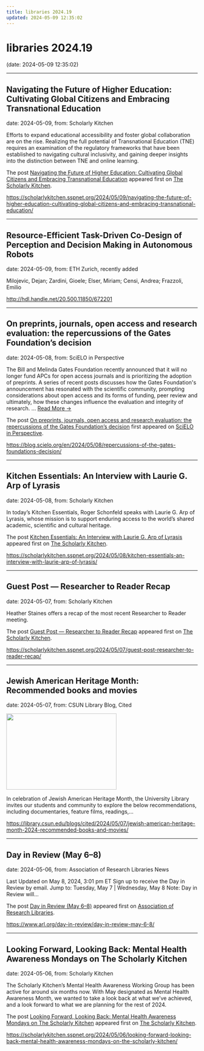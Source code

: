 ```yaml
---
title: libraries 2024.19
updated: 2024-05-09 12:35:02
---
```


# libraries 2024.19

(date: 2024-05-09 12:35:02)

---

## Navigating the Future of Higher Education: Cultivating Global Citizens and Embracing Transnational Education

date: 2024-05-09, from: Scholarly Kitchen

<p>Efforts to expand educational accessibility and foster global collaboration are on the rise. Realizing the full potential of Transnational Education (TNE) requires an examination of the regulatory frameworks that have been established to navigating cultural inclusivity, and gaining deeper insights into the distinction between TNE and online learning.</p>
<p>The post <a href="https://scholarlykitchen.sspnet.org/2024/05/09/navigating-the-future-of-higher-education-cultivating-global-citizens-and-embracing-transnational-education/">Navigating the Future of Higher Education: Cultivating Global Citizens and Embracing Transnational Education</a> appeared first on <a href="https://scholarlykitchen.sspnet.org">The Scholarly Kitchen</a>.</p>
 

<https://scholarlykitchen.sspnet.org/2024/05/09/navigating-the-future-of-higher-education-cultivating-global-citizens-and-embracing-transnational-education/>

---

## Resource-Efficient Task-Driven Co-Design of Perception and Decision Making in Autonomous Robots

date: 2024-05-09, from: ETH Zurich, recently added

Milojevic, Dejan; Zardini, Gioele; Elser, Miriam; Censi, Andrea; Frazzoli, Emilio 

<http://hdl.handle.net/20.500.11850/672201>

---

## On preprints, journals, open access and research evaluation: the repercussions of the Gates Foundation’s decision

date: 2024-05-08, from: SciELO in Perspective

<p>The Bill and Melinda Gates Foundation recently announced that it will no longer fund APCs for open access journals and is prioritizing the adoption of preprints. A series of recent posts discusses how the Gates Foundation's announcement has resonated with the scientific community, prompting considerations about open access and its forms of funding, peer review and ultimately, how these changes influence the evaluation and integrity of research. <span class="ellipsis">&#8230;</span> <span class="more-link-wrap"><a href="https://blog.scielo.org/en/2024/05/08/repercussions-of-the-gates-foundations-decision/" class="more-link"><span>Read More &#8594;</span></a></span></p>
<p>The post <a href="https://blog.scielo.org/en/2024/05/08/repercussions-of-the-gates-foundations-decision/">On preprints, journals, open access and research evaluation: the repercussions of the Gates Foundation’s decision</a> first appeared on <a href="https://blog.scielo.org/en">SciELO in Perspective</a>.</p> 

<https://blog.scielo.org/en/2024/05/08/repercussions-of-the-gates-foundations-decision/>

---

## Kitchen Essentials: An Interview with Laurie G. Arp of Lyrasis

date: 2024-05-08, from: Scholarly Kitchen

<p>In today’s Kitchen Essentials, Roger Schonfeld speaks with Laurie G. Arp of Lyrasis, whose mission is to support enduring access to the world’s shared academic, scientific and cultural heritage.</p>
<p>The post <a href="https://scholarlykitchen.sspnet.org/2024/05/08/kitchen-essentials-an-interview-with-laurie-arp-of-lyrasis/">Kitchen Essentials: An Interview with Laurie G. Arp of Lyrasis</a> appeared first on <a href="https://scholarlykitchen.sspnet.org">The Scholarly Kitchen</a>.</p>
 

<https://scholarlykitchen.sspnet.org/2024/05/08/kitchen-essentials-an-interview-with-laurie-arp-of-lyrasis/>

---

## Guest Post — Researcher to Reader Recap

date: 2024-05-07, from: Scholarly Kitchen

<p>Heather Staines offers a recap of the most recent Researcher to Reader meeting.</p>
<p>The post <a href="https://scholarlykitchen.sspnet.org/2024/05/07/guest-post-researcher-to-reader-recap/">Guest Post &#8212; Researcher to Reader Recap</a> appeared first on <a href="https://scholarlykitchen.sspnet.org">The Scholarly Kitchen</a>.</p>
 

<https://scholarlykitchen.sspnet.org/2024/05/07/guest-post-researcher-to-reader-recap/>

---

## Jewish American Heritage Month: Recommended books and movies

date: 2024-05-07, from: CSUN Library Blog, Cited

<div><img width="290" height="200" src="https://library.csun.edu/blogs/cited/wp-content/uploads/sites/4/2024/05/Copy-of-Untitled-Design1.png" class="attachment-medium size-medium wp-post-image" alt="" decoding="async" style="margin-bottom: 15px;" fetchpriority="high" /></div>In celebration of Jewish American Heritage Month, the University Library invites our students and community to explore the below recommendations, including documentaries, feature films, readings,&#8230; 

<https://library.csun.edu/blogs/cited/2024/05/07/jewish-american-heritage-month-2024-recommended-books-and-movies/>

---

## Day in Review (May 6–8)

date: 2024-05-06, from: Association of Research Libraries News

<p>Last Updated on May 8, 2024, 3:01 pm ET Sign up to receive the Day in Review by email. Jump to: Tuesday, May 7 &#124; Wednesday, May 8 Note: Day in Review will...</p>
<p>The post <a href="https://www.arl.org/day-in-review/day-in-review-may-6-8/">Day in Review (May 6–8)</a> appeared first on <a href="https://www.arl.org">Association of Research Libraries</a>.</p>
 

<https://www.arl.org/day-in-review/day-in-review-may-6-8/>

---

## Looking Forward, Looking Back: Mental Health Awareness Mondays on The Scholarly Kitchen

date: 2024-05-06, from: Scholarly Kitchen

<p>The Scholarly Kitchen’s Mental Health Awareness Working Group has been active for around six months now. With May designated as Mental Health Awareness Month, we wanted to take a look back at what we’ve achieved, and a look forward to what we are planning for the rest of 2024.</p>
<p>The post <a href="https://scholarlykitchen.sspnet.org/2024/05/06/looking-forward-looking-back-mental-health-awareness-mondays-on-the-scholarly-kitchen/">Looking Forward, Looking Back: Mental Health Awareness Mondays on The Scholarly Kitchen</a> appeared first on <a href="https://scholarlykitchen.sspnet.org">The Scholarly Kitchen</a>.</p>
 

<https://scholarlykitchen.sspnet.org/2024/05/06/looking-forward-looking-back-mental-health-awareness-mondays-on-the-scholarly-kitchen/>

